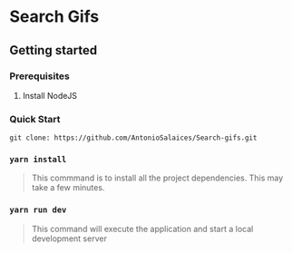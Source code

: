 # Search Gifs

## Getting started

### Prerequisites
1. Install NodeJS 

### Quick Start

    git clone: https://github.com/AntonioSalaices/Search-gifs.git

### `yarn install`
> This commmand is to install all the project dependencies. This may take a few minutes.

### `yarn run dev`
> This command will execute the application and start a local development server


